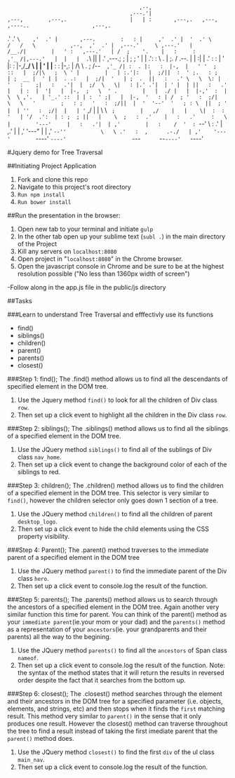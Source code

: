                                              ,--,                                                                
                                           ,---.'|                                                                
    ,---,        ,---,.                    |   | :       ,---,.   ,---,         ,----..                    ,---,. 
  .'  .' `\    ,'  .' |       ,---.        :   : |     ,'  .' |  '  .' \       /   /   \           ,--,  ,'  .' | 
,---.'     \ ,---.'   |      /__./|        |   ' :   ,---.'   | /  ;    '.    |   :     :        ,'_ /|,---.'   | 
|   |  .`\  ||   |   .' ,---.;  ; |        ;   ; '   |   |   .':  :       \   .   |  ;. /   .--. |  | :|   |   .' 
:   : |  '  |:   :  |-,/___/ \  | |        '   | |__ :   :  |-,:  |   /\   \  .   ; /--`  ,'_ /| :  . |:   :  |-, 
|   ' '  ;  ::   |  ;/|\   ;  \ ' |        |   | :.'|:   |  ;/||  :  ' ;.   : ;   | ;  __ |  ' | |  . .:   |  ;/| 
'   | ;  .  ||   :   .' \   \  \: |        '   :    ;|   :   .'|  |  ;/  \   \|   : |.' .'|  | ' |  | ||   :   .' 
|   | :  |  '|   |  |-,  ;   \  ' .        |   |  ./ |   |  |-,'  :  | \  \ ,'.   | '_.' ::  | | :  ' ;|   |  |-, 
'   : | /  ; '   :  ;/|   \   \   '        ;   : ;   '   :  ;/||  |  '  '--'  '   ; : \  ||  ; ' |  | ''   :  ;/| 
|   | '` ,/  |   |    \    \   `  ;        |   ,/    |   |    \|  :  :        '   | '/  .':  | : ;  ; ||   |    \ 
;   :  .'    |   :   .'     :   \ |        '---'     |   :   .'|  | ,'        |   :    /  '  :  `--'   \   :   .' 
|   ,.'      |   | ,'        '---"                   |   | ,'  `--''           \   \ .'   :  ,      .-./   | ,'   
'---'        `----'                                  `----'                     `---`      `--`----'   `----'     
                                                                                                                 


#Jquery demo for Tree Traversal

##Initiating Project Application

1. Fork and clone this repo
2. Navigate to this project's root directory
3. `Run npm install`
4. `Run bower install`


##Run the presentation in the browser:

1. Open new tab to your terminal and initiate `gulp`
2. In the other tab open up your sublime text (`subl .`) in the main directory of the Project
3. Kill any servers on `localhost:8080`
4. Open project in "`localhost:8080`" in the Chrome browser.
5. Open the javascript console in Chrome and be sure to be at the highest resolution possible ("No less than 1360px width of screen")

-Follow along in the app.js file in the public/js directory

##Tasks 

###Learn to understand Tree Traversal and efffectivly use its functions

- find()
- siblings() 
- children() 
- parent() 
- parents() 
- closest() 

###Step 1: find();
The .find() method allows us to find all the descendants of specified element in the DOM tree.


1. Use the Jquery method `find()` to look for all the children of Div class `row`.
2. Then set up a click event to highlight all the children in the Div class `row`.

###Step 2: siblings();
The .siblings() method allows us to find all the siblings of a specified element in the DOM tree.

1. Use the JQuery method `siblings()` to find all of the sublings of Div class `nav_home`.
2. Then set up a click event to change the background color of each of the siblings to red.

###Step 3: children();
The .children() method allows us to find the children of a specified element in the DOM tree.
This selector is very similar to `find()`, however the children selector only goes down 1 section of a tree.

1. Use the JQuery method `children()` to find all the children of parent  `desktop_logo`.
2. Then set up a click event to hide the child elements using the CSS property visibility.

###Step 4: Parent();
The .parent() method traverses to the immediate parent of a specified element in the DOM tree

1. Use the JQuery method `parent()` to find the immediate parent of the Div class `hero`.
2. Then set up a click event to console.log the result of the function.

###Step 5: parents();
The .parents() method allows us to search through the ancestors of a specified element in the DOM tree.
Again another very similar function this time for parent. You can think of the parent() method as your `immediate parent`(ie.your mom or your dad) and the `parents()` method as a representation of your `ancestors`(ie. your grandparents and their parents) all the way to the begining.

1. Use the JQuery method `parents()` to find all the `ancestors` of Span class `nameof`.
2. Then set up a click event to console.log the result of the function.
Note: the syntax of the method states that it will return the results in reversed order despite the fact that it searches from the bottom up.

###Step 6: closest();
The .closest() method searches through the element and their ancestors in the DOM tree for a specified parameter (i.e. objects, elements, and strings, etc) and then stops when it finds the `first` matching result.
This method very similar to `parent()` in the sense that it only produces one result. However the closest() method can traverse throughout the tree to find a result instead of taking the first imediate parent that the `parent()` method does.

1. Use the JQuery method `closest()` to find the first `div` of the ul class `main_nav`.
2. Then set up a click event to console.log the result of the function.
